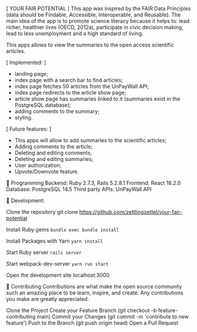 [ YOUR FAIR POTENTIAL ]
This app was inspired by the FAIR Data Principles (data should be Findable, Accessible, Interoperable, and Reusable). The main idea of the app is to promote science literacy because it helps to: lead richer, healthier lives (OECD, 2012a), participate in civic decision making, lead to less unemployment and a high standard of living.

This apps allows to view the summaries to the open access scientific articles. 

[ Implemented: ]
- landing page; 
- index page with a search bar to find articles; 
- index page fetches 50 articles from the UnPayWall API; 
- index page redirects to the article show page; 
- article show page has summaries linked to it (summaries exist in the PostgreSQL database);
- adding comments to the summary;
- styling. 

[ Future features: ]
- This apps will allow to add summaries to the scientific articles;
- Adding comments to the article;
- Deleting and editing comments,
- Deleting and editing summaries;
- User authorization; 
- Upvote/Downvote feature.

🚀 Programming
Backend: Ruby 2.7.3, Rails 5.2.8.1
Frontend: React 18.2.0
Database: PostgreSQL 14.5
Third party APIs: UnPayWall API

🚀 Development:

Clone the repository
git clone https://github.com/zettlingzettel/your-fair-potential

Install Ruby gems
`bundle exec bundle install`

Install Packages with Yarn
`yarn install`

Start Ruby server
`rails server`

Start webpack-dev-server
`yarn run start`

Open the development site localhost:3000

🤝 Contributing
Contributions are what make the open source community such an amazing place to be learn, inspire, and create. Any contributions you make are greatly appreciated.

Clone the Project
Create your Feature Branch (git checkout -b feature-contributing main)
Commit your Changes (git commit -m 'contribute to new feature')
Push to the Branch (git push origin head)
Open a Pull Request

